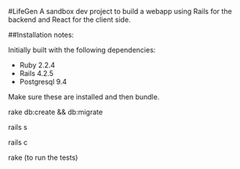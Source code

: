 #LifeGen 
A sandbox dev project to build a webapp using Rails for the backend and React for the client side.

##Installation notes:

Initially built with the following dependencies:

* Ruby 2.2.4
* Rails 4.2.5
* Postgresql 9.4

Make sure these are installed and then bundle.

rake db:create && db:migrate

rails s

rails c

rake (to run the tests)

